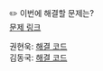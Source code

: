 ✏️ 이번에 해결할 문제는? <br>
[문제 링크](https://leetcode.com/problems/palindrome-linked-list/description/)

권현욱: [해결 코드](https://github.com/woogie01/Algorithm-Hub/blob/main/LeetCode/Easy/0234-palindrome-linked-list/0234-palindrome-linked-list.java) <br>
김동국: [해결 코드](https://github.com/catomat0/algorithm/blob/main/LeetCode/Easy/0234-palindrome-linked-list/0234-palindrome-linked-list.java) <br>

